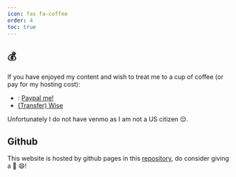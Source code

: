 ```yaml
---
icon: fas fa-coffee
order: 4
toc: true
---
```


## 💰

If you have enjoyed my content and wish to treat me to a cup of coffee (or pay for my hosting cost):

* <i class="fa-brands fa-paypal"></i> : [Paypal me!](https://paypal.me/lowyixiang?)
* [(Transfer) Wise](https://wise.com/pay/me/yixiangl39)

Unfortunately I do not have venmo as I am not a US citizen 😔.

## Github

This website is hosted by github pages in this [repository](https://github.com/Freedom89/yxkd), do consider giving a :star2: :smile:!